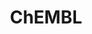 ---
layout: default
bigquery: https://console.cloud.google.com/bigquery?p=patents-public-data&d=ebi_chembl&page=dataset
citation: '"The ChEMBL database in 2017." Anna Gaulton, Anne Hersey, Michał Nowotka,
  A Patrícia Bento, Jon Chambers, David Mendez, Prudence Mutowo, Francis Atkinson,
  Louisa J Bellis, Elena Cibrián-Uhalte, Mark Davies, Nathan Dedman, Anneli Karlsson,
  María Paula Magariños, John P Overington, George Papadatos, Ines Smit, Andrew R
  Leach Nucleic acids Research (2017) 45 (Database Issue), D945-D954'
contributors: European Bioinformatics Institute
cost: None
description: ChEMBL Data is a manually curated database of small molecules used in
  drug discovery, including information about existing patented drugs.
documentation: 'schema: https://www.ebi.ac.uk/chembl/db_schema


  '
last_edit: Mon, 04 Apr 2022 19:07:30 GMT
location: https://console.cloud.google.com/marketplace/product/google_patents_public_datasets/chembl
maintained_by: EMBL-EBI, an outstation of European Molecular Biology Laboratory
related_publications: '

  ChEMBL: towards direct deposition of bioassay data.


  Mendez D, Gaulton A, Bento AP, Chambers J, De Veij M, Félix E, Magariños MP, Mosquera
  JF, Mutowo P, Nowotka M, Gordillo-Marañón M, Hunter F, Junco L, Mugumbate G, Rodriguez-Lopez
  M, Atkinson F, Bosc N, Radoux CJ, Segura-Cabrera A, Hersey A, Leach AR.


  — Nucleic Acids Res. 2019; 47(D1):D930-D940. doi: 10.1093/nar/gky1075

  '
schema_fields: '[''mechanism_comment'', ''aspect'', ''bei'', ''parameter_value'',
  ''level2'', ''ddd_id'', ''assay_tax_id'', ''approval_date'', ''normal_range_max'',
  ''full_mwt'', ''who_name'', ''organism'', ''molsyn_id'', ''variant_id'', ''downgraded'',
  ''orig_description'', ''qudt_units'', ''mol_frac_id'', ''doi'', ''name'', ''stat'',
  ''hbd_lipinski'', ''isoform'', ''cell_id'', ''mc_target_accession'', ''alert_name'',
  ''tid'', ''ref_url'', ''le'', ''trade_name'', ''protein_class_id'', ''compound_name'',
  ''l8'', ''synonyms'', ''cell_source_organism'', ''site_id'', ''assay_param_id'',
  ''acd_logp'', ''title'', ''smarts'', ''standard_upper_value'', ''drug_product_flag'',
  ''tid_fixed'', ''drug_record_id'', ''route'', ''mw_freebase'', ''first_page'', ''end_position'',
  ''ass_cls_map_id'', ''year'', ''result_flag'', ''substrate_record_id'', ''num_lipinski_ro5_violations'',
  ''db_source'', ''dosage_form'', ''stem_class'', ''max_phase'', ''enzyme_tid'', ''withdrawn_year'',
  ''smid'', ''indication_class'', ''oc_id'', ''definition'', ''assay_tissue'', ''standard_flag'',
  ''job_id'', ''pathway_id'', ''class_type'', ''cellosaurus_id'', ''acd_logd'', ''heavy_atoms'',
  ''level2_description'', ''species_group_flag'', ''upper_value'', ''activity_id'',
  ''type'', ''sequence_md5sum'', ''usan_stem_definition'', ''activity_count'', ''mecref_id'',
  ''met_comment'', ''aidx'', ''cx_logp'', ''sitecomp_id'', ''published_type'', ''level5'',
  ''molecular_mechanism'', ''last_active'', ''class_level'', ''lle'', ''pathway_key'',
  ''drug_substance_flag'', ''mol_irac_id'', ''activity_comment'', ''parent_go_id'',
  ''text_value'', ''assay_subcellular_fraction'', ''mc_target_type'', ''rtb'', ''drugind_id'',
  ''ref_type'', ''cx_logd'', ''relationship'', ''curated_by'', ''psa'', ''metref_id'',
  ''major_class'', ''stem'', ''l6'', ''bao_format'', ''cpd_str_alert_id'', ''active_ingredient'',
  ''alert_id'', ''ddd_comment'', ''updated_on'', ''ad_type'', ''src_assay_id'', ''relation'',
  ''data_validity_comment'', ''pref_name'', ''mol_hrac_id'', ''product_id'', ''hba'',
  ''abstract'', ''caloha_id'', ''src_compound_id'', ''compsyn_id'', ''alogp'', ''withdrawn_reason'',
  ''tax_id'', ''delist_flag'', ''description'', ''first_approval'', ''usan_year'',
  ''submission_date'', ''source'', ''pubmed_id'', ''relationship_desc'', ''first_in_class'',
  ''warning_country'', ''country'', ''compd_id'', ''log_id'', ''hrac_class_id'', ''withdrawn_flag'',
  ''frac_code'', ''usan_substem'', ''predbind_id'', ''uo_units'', ''rgid'', ''co_stem_id'',
  ''standard_type'', ''assay_source'', ''cell_source_tissue'', ''sei'', ''targrel_id'',
  ''mutation'', ''full_molformula'', ''level4'', ''compound_key'', ''prodrug'', ''acd_most_apka'',
  ''published_relation'', ''level3'', ''qed_weighted'', ''metabolite_record_id'',
  ''irac_class_id'', ''nda_type'', ''mc_target_name'', ''met_conversion'', ''confidence'',
  ''black_box_warning'', ''mc_tax_id'', ''issue'', ''start_position'', ''molregno'',
  ''active_molregno'', ''parent_id'', ''prediction_method'', ''warnref_id'', ''previous_company'',
  ''assay_id'', ''doc_id'', ''cidx'', ''direct_interaction'', ''protein_class_desc'',
  ''structure_type'', ''l4'', ''met_id'', ''mol_atc_id'', ''num_ro5_violations'',
  ''who_extra'', ''level4_description'', ''priority'', ''publication_number'', ''path'',
  ''chirality'', ''src_description'', ''num_alerts'', ''ddd_value'', ''ap_id'', ''natural_product'',
  ''cell_description'', ''value'', ''entity_type'', ''cell_source_tax_id'', ''molecular_species'',
  ''hba_lipinski'', ''disease_efficacy'', ''level1'', ''db_version'', ''oral'', ''creation_date'',
  ''standard_relation'', ''cx_most_apka'', ''canonical_smiles'', ''std_act_id'', ''record_id'',
  ''ref_id'', ''component_type'', ''ddd_admr'', ''as_id'', ''enzyme_name'', ''frac_class_id'',
  ''max_phase_for_ind'', ''mechanism_of_action'', ''protein_class_synonym'', ''mesh_id'',
  ''cell_ontology_id'', ''innovator_company'', ''accession'', ''level1_description'',
  ''domain_id'', ''mw_monoisotopic'', ''hrac_code'', ''acd_most_bpka'', ''warning_type'',
  ''pchembl_value'', ''component_id'', ''target_type'', ''assay_category'', ''withdrawn_class'',
  ''parenteral'', ''subgroup'', ''res_stem_id'', ''assay_type'', ''assay_test_type'',
  ''assay_cell_type'', ''src_id'', ''ingredient'', ''clo_id'', ''warning_description'',
  ''withdrawn_country'', ''target_mapping'', ''l5'', ''usan_stem'', ''company'', ''patent_expire_date'',
  ''therapeutic_flag'', ''irac_code'', ''homologue'', ''l3'', ''biocomp_id'', ''uberon_id'',
  ''aromatic_rings'', ''entity_id'', ''journal'', ''ddd_units'', ''standard_value'',
  ''binding_site_comment'', ''mec_id'', ''parent_type'', ''bto_id'', ''annotation'',
  ''parameter_type'', ''patent_no'', ''updated_by'', ''standard_inchi_key'', ''src_short_name'',
  ''research_stem'', ''standard_units'', ''tissue_id'', ''related_tid'', ''curation_comment'',
  ''confidence_score'', ''chembl_id'', ''bao_id'', ''last_page'', ''go_id'', ''assay_strain'',
  ''status'', ''patent_id'', ''formulation_id'', ''hbd'', ''published_value'', ''tbl'',
  ''availability_type'', ''comp_go_id'', ''parent_molregno'', ''relationship_type'',
  ''cx_most_bpka'', ''mc_organism'', ''usan_stem_id'', ''set_name'', ''polymer_flag'',
  ''ridx'', ''assay_desc'', ''label'', ''cl_lincs_id'', ''comments'', ''efo_term'',
  ''inorganic_flag'', ''target_desc'', ''domain_name'', ''chebi_par_id'', ''warning_year'',
  ''molecule_type'', ''dosed_ingredient'', ''efo_id'', ''strength'', ''topical'',
  ''authors'', ''alert_set_id'', ''version'', ''syn_type'', ''indref_id'', ''ro3_pass'',
  ''normal_range_min'', ''applicant_full_name'', ''component_synonym'', ''l1'', ''volume'',
  ''selectivity_comment'', ''standard_inchi'', ''domain_description'', ''toid'', ''domain_type'',
  ''warning_class'', ''assay_class_id'', ''short_name'', ''prod_pat_id'', ''doc_type'',
  ''targcomp_id'', ''units'', ''warning_id'', ''level3_description'', ''comp_class_id'',
  ''potential_duplicate'', ''patent_use_code'', ''l2'', ''protclasssyn_id'', ''assay_organism'',
  ''molfile'', ''atc_code'', ''site_name'', ''action_type'', ''helm_notation'', ''source_domain_id'',
  ''site_residues'', ''mesh_heading'', ''actsm_id'', ''idx'', ''cell_name'', ''published_units'',
  ''sequence'', ''l7'', ''bao_endpoint'', ''standard_text_value'']'
shortname: chembl
tags:
- biotechnology
- health
- chemical
- bioinformatics
- medical
terms_of_use: CC BY-SA 3.0
title: ChEMBL
uuid: e232a192-965c-4ec9-904c-155b6dfe56c5
---
